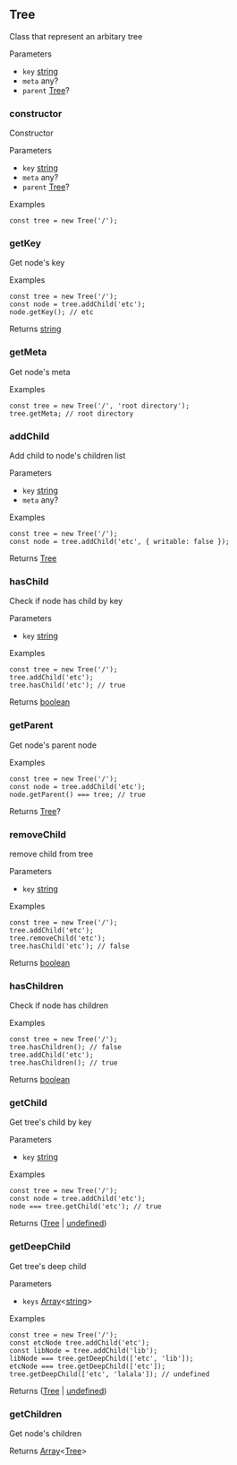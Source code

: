 Tree
----

Class that represent an arbitary tree

Parameters

-   `key` [string](https://developer.mozilla.org/en-US/docs/Web/JavaScript/Reference/Global_Objects/String)
-   `meta` any?
-   `parent` [Tree](https://ide-js-errors-exceptions-936534.exercise3.hexlet.io/?#tree)?

### constructor

Constructor

Parameters

-   `key` [string](https://developer.mozilla.org/en-US/docs/Web/JavaScript/Reference/Global_Objects/String)
-   `meta` any?
-   `parent` [Tree](https://ide-js-errors-exceptions-936534.exercise3.hexlet.io/?#tree)?

Examples

```
const tree = new Tree('/');

```

### getKey

Get node's key

Examples

```
const tree = new Tree('/');
const node = tree.addChild('etc');
node.getKey(); // etc

```

Returns [string](https://developer.mozilla.org/en-US/docs/Web/JavaScript/Reference/Global_Objects/String)

### getMeta

Get node's meta

Examples

```
const tree = new Tree('/', 'root directory');
tree.getMeta; // root directory

```

### addChild

Add child to node's children list

Parameters

-   `key` [string](https://developer.mozilla.org/en-US/docs/Web/JavaScript/Reference/Global_Objects/String)
-   `meta` any?

Examples

```
const tree = new Tree('/');
const node = tree.addChild('etc', { writable: false });

```

Returns [Tree](https://ide-js-errors-exceptions-936534.exercise3.hexlet.io/?#tree)

### hasChild

Check if node has child by key

Parameters

-   `key` [string](https://developer.mozilla.org/en-US/docs/Web/JavaScript/Reference/Global_Objects/String)

Examples

```
const tree = new Tree('/');
tree.addChild('etc');
tree.hasChild('etc'); // true

```

Returns [boolean](https://developer.mozilla.org/en-US/docs/Web/JavaScript/Reference/Global_Objects/Boolean)

### getParent

Get node's parent node

Examples

```
const tree = new Tree('/');
const node = tree.addChild('etc');
node.getParent() === tree; // true

```

Returns [Tree](https://ide-js-errors-exceptions-936534.exercise3.hexlet.io/?#tree)?

### removeChild

remove child from tree

Parameters

-   `key` [string](https://developer.mozilla.org/en-US/docs/Web/JavaScript/Reference/Global_Objects/String)

Examples

```
const tree = new Tree('/');
tree.addChild('etc');
tree.removeChild('etc');
tree.hasChild('etc'); // false

```

Returns [boolean](https://developer.mozilla.org/en-US/docs/Web/JavaScript/Reference/Global_Objects/Boolean)

### hasChildren

Check if node has children

Examples

```
const tree = new Tree('/');
tree.hasChildren(); // false
tree.addChild('etc');
tree.hasChildren(); // true

```

Returns [boolean](https://developer.mozilla.org/en-US/docs/Web/JavaScript/Reference/Global_Objects/Boolean)

### getChild

Get tree's child by key

Parameters

-   `key` [string](https://developer.mozilla.org/en-US/docs/Web/JavaScript/Reference/Global_Objects/String)

Examples

```
const tree = new Tree('/');
const node = tree.addChild('etc');
node === tree.getChild('etc'); // true

```

Returns ([Tree](https://ide-js-errors-exceptions-936534.exercise3.hexlet.io/?#tree) | [undefined](https://developer.mozilla.org/en-US/docs/Web/JavaScript/Reference/Global_Objects/undefined))

### getDeepChild

Get tree's deep child

Parameters

-   `keys` [Array](https://developer.mozilla.org/en-US/docs/Web/JavaScript/Reference/Global_Objects/Array)<[string](https://developer.mozilla.org/en-US/docs/Web/JavaScript/Reference/Global_Objects/String)>

Examples

```
const tree = new Tree('/');
const etcNode tree.addChild('etc');
const libNode = tree.addChild('lib');
libNode === tree.getDeepChild(['etc', 'lib']);
etcNode === tree.getDeepChild(['etc']);
tree.getDeepChild(['etc', 'lalala']); // undefined

```

Returns ([Tree](https://ide-js-errors-exceptions-936534.exercise3.hexlet.io/?#tree) | [undefined](https://developer.mozilla.org/en-US/docs/Web/JavaScript/Reference/Global_Objects/undefined))

### getChildren

Get node's children

Returns [Array](https://developer.mozilla.org/en-US/docs/Web/JavaScript/Reference/Global_Objects/Array)<[Tree](https://ide-js-errors-exceptions-936534.exercise3.hexlet.io/?#tree)>
